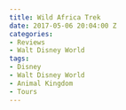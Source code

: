 ```yaml
---
title: Wild Africa Trek
date: 2017-05-06 20:04:00 Z
categories:
- Reviews
- Walt Disney World
tags:
- Disney
- Walt Disney World
- Animal Kingdom
- Tours
---
```


